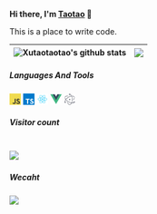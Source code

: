


**Hi there, I'm [Taotao](https://Xutaotaotao.github.io) 👋**

This is a place to write code.

| <a ><img align="center" src="https://github-readme-stats.vercel.app/api?username=Xutaotaotao&show_icons=true&include_all_commits=true&hide_border=true" alt="Xutaotaotao's github stats" /></a> | <a ><img align="center" src="https://github-readme-stats.vercel.app/api/top-langs/?username=Xutaotaotao&layout=compact&hide_border=true" /></a> |
| ------------- | ------------- |

<h5>Languages And Tools</h5>

<code><img height="20" alt="javascript" src="https://raw.githubusercontent.com/github/explore/80688e429a7d4ef2fca1e82350fe8e3517d3494d/topics/javascript/javascript.png"></code>
<code><img height="20" alt="typescript" src="https://raw.githubusercontent.com/github/explore/80688e429a7d4ef2fca1e82350fe8e3517d3494d/topics/typescript/typescript.png"></code>
<code><img height="20" alt="react" src="https://raw.githubusercontent.com/github/explore/80688e429a7d4ef2fca1e82350fe8e3517d3494d/topics/react/react.png"></code>
<code><img height="20" alt="vue" src="https://raw.githubusercontent.com/github/explore/80688e429a7d4ef2fca1e82350fe8e3517d3494d/topics/vue/vue.png"></code>
<code><img height="20" alt="electron" src="https://raw.githubusercontent.com/github/explore/80688e429a7d4ef2fca1e82350fe8e3517d3494d/topics/electron/electron.png"></code>

<h5>Visitor count</h5>
<img style="margin-top:18px" src="https://profile-counter.glitch.me/Xutaotaotao/count.svg" />

<h5>Wecaht</h5>
<img src="https://taotaoxu.com/wx_qr.jpg" />
